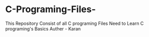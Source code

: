 # C-Programing-Files-
This Repository Consist of all C programing Files Need to Learn C programing's Basics
Auther - Karan
